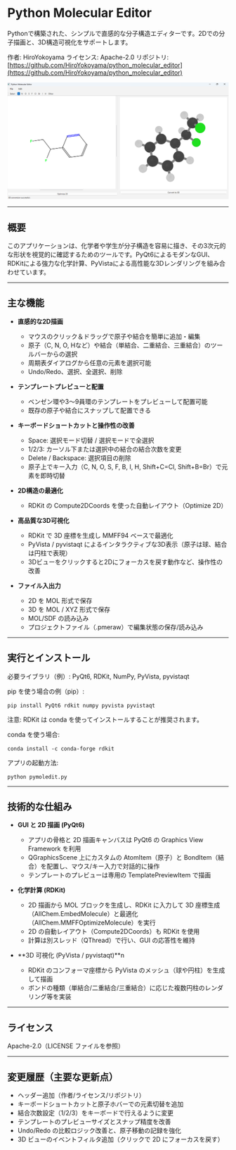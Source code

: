 # Python Molecular Editor

Pythonで構築された、シンプルで直感的な分子構造エディターです。2Dでの分子描画と、3D構造可視化をサポートします。

作者: HiroYokoyama
ライセンス: Apache-2.0
リポジトリ: [https://github.com/HiroYokoyama/python_molecular_editor](https://github.com/HiroYokoyama/python_molecular_editor)

![](img/screenshot.png)

---

## 概要

このアプリケーションは、化学者や学生が分子構造を容易に描き、その3次元的な形状を視覚的に確認するためのツールです。PyQt6によるモダンなGUI、RDKitによる強力な化学計算、PyVistaによる高性能な3Dレンダリングを組み合わせています。

---

## 主な機能

* **直感的な2D描画**

  * マウスのクリック＆ドラッグで原子や結合を簡単に追加・編集
  * 原子（C, N, O, Hなど）や結合（単結合、二重結合、三重結合）のツールバーからの選択
  * 周期表ダイアログから任意の元素を選択可能
  * Undo/Redo、選択、全選択、削除

* **テンプレートプレビューと配置**

  * ベンゼン環や3〜9員環のテンプレートをプレビューして配置可能
  * 既存の原子や結合にスナップして配置できる

* **キーボードショートカットと操作性の改善**

  * Space: 選択モード切替 / 選択モードで全選択
  * 1/2/3: カーソル下または選択中の結合の結合次数を変更
  * Delete / Backspace: 選択項目の削除
  * 原子上でキー入力（C, N, O, S, F, B, I, H, Shift+C=Cl, Shift+B=Br）で元素を即時切替

* **2D構造の最適化**

  * RDKit の Compute2DCoords を使った自動レイアウト（Optimize 2D）

* **高品質な3D可視化**

  * RDKit で 3D 座標を生成し MMFF94 ベースで最適化
  * PyVista / pyvistaqt によるインタラクティブな3D表示（原子は球、結合は円柱で表現）
  * 3Dビューをクリックすると2Dにフォーカスを戻す動作など、操作性の改善

* **ファイル入出力**

  * 2D を MOL 形式で保存
  * 3D を MOL / XYZ 形式で保存
  * MOL/SDF の読み込み
  * プロジェクトファイル（.pmeraw）で編集状態の保存/読み込み

---

## 実行とインストール

必要ライブラリ（例）: PyQt6, RDKit, NumPy, PyVista, pyvistaqt

pip を使う場合の例（pip）:

```
pip install PyQt6 rdkit numpy pyvista pyvistaqt
```

注意: RDKit は conda を使ってインストールすることが推奨されます。

conda を使う場合:

```
conda install -c conda-forge rdkit
```

アプリの起動方法:

```
python pymoledit.py
```

---

## 技術的な仕組み

* **GUI と 2D 描画 (PyQt6)**

  * アプリの骨格と 2D 描画キャンバスは PyQt6 の Graphics View Framework を利用
  * QGraphicsScene 上にカスタムの AtomItem（原子）と BondItem（結合）を配置し、マウス/キー入力で対話的に操作
  * テンプレートのプレビューは専用の TemplatePreviewItem で描画

* **化学計算 (RDKit)**

  * 2D 描画から MOL ブロックを生成し、RDKit に入力して 3D 座標生成（AllChem.EmbedMolecule）と最適化（AllChem.MMFFOptimizeMolecule）を実行
  * 2D の自動レイアウト（Compute2DCoords）も RDKit を使用
  * 計算は別スレッド（QThread）で行い、GUI の応答性を維持

* **3D 可視化 (PyVista / pyvistaqt)**n

  * RDKit のコンフォーマ座標から PyVista のメッシュ（球や円柱）を生成して描画
  * ボンドの種類（単結合/二重結合/三重結合）に応じた複数円柱のレンダリング等を実装

---

## ライセンス

Apache-2.0（LICENSE ファイルを参照）

---

## 変更履歴（主要な更新点）

* ヘッダー追加（作者/ライセンス/リポジトリ）
* キーボードショートカットと原子ホバーでの元素切替を追加
* 結合次数設定（1/2/3）をキーボードで行えるように変更
* テンプレートのプレビューサイズとスナップ精度を改善
* Undo/Redo の比較ロジック改善と、原子移動の記録を強化
* 3D ビューのイベントフィルタ追加（クリックで 2D にフォーカスを戻す）

